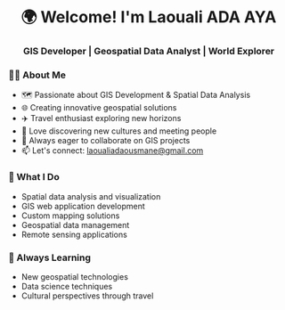 <h1 align="center">🌍 Welcome! I'm Laouali ADA AYA</h1>
<h3 align="center">GIS Developer | Geospatial Data Analyst | World Explorer</h3>

### 👨‍💻 About Me
- 🗺️ Passionate about GIS Development & Spatial Data Analysis
- 🌐 Creating innovative geospatial solutions
- ✈️ Travel enthusiast exploring new horizons
- 🤝 Love discovering new cultures and meeting people
- 🚀 Always eager to collaborate on GIS projects
- 📫 Let's connect: laoualiadaousmane@gmail.com

### 🔭 What I Do
- Spatial data analysis and visualization
- GIS web application development
- Custom mapping solutions
- Geospatial data management
-  Remote sensing applications

### 🌱 Always Learning
- New geospatial technologies
- Data science techniques
- Cultural perspectives through travel
